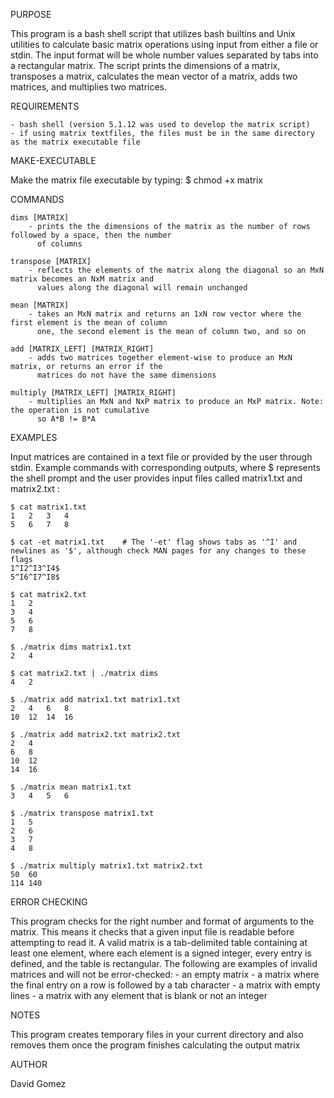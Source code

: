 PURPOSE

This program is a bash shell script that utilizes bash builtins and Unix utilities to calculate basic matrix operations using input from either a file or stdin. The input format will be whole number values separated by tabs into a rectangular matrix. The script prints the dimensions of a matrix, transposes a matrix, calculates the mean vector of a matrix, adds two matrices, and multiplies two matrices.


REQUIREMENTS

	- bash shell (version 5.1.12 was used to develop the matrix script)
	- if using matrix textfiles, the files must be in the same directory as the matrix executable file


MAKE-EXECUTABLE

Make the matrix file executable by typing:
	$ chmod +x matrix


COMMANDS

	dims [MATRIX]
		- prints the the dimensions of the matrix as the number of rows followed by a space, then the number
		  of columns

	transpose [MATRIX]
		- reflects the elements of the matrix along the diagonal so an MxN matrix becomes an NxM matrix and
		  values along the diagonal will remain unchanged

	mean [MATRIX]
		- takes an MxN matrix and returns an 1xN row vector where the first element is the mean of column
		  one, the second element is the mean of column two, and so on

	add [MATRIX_LEFT] [MATRIX_RIGHT]
		- adds two matrices together element-wise to produce an MxN matrix, or returns an error if the
		  matrices do not have the same dimensions

	multiply [MATRIX_LEFT] [MATRIX_RIGHT]
		- multiplies an MxN and NxP matrix to produce an MxP matrix. Note: the operation is not cumulative
		  so A*B != B*A


EXAMPLES

Input matrices are contained in a text file or provided by the user through stdin. Example commands with
corresponding outputs, where $ represents the shell prompt and the user provides input files called matrix1.txt and matrix2.txt :

	$ cat matrix1.txt
	1	2	3	4
	5	6	7	8

	$ cat -et matrix1.txt    # The '-et' flag shows tabs as '^I' and newlines as '$', although check MAN pages for any changes to these flags
	1^I2^I3^I4$
	5^I6^I7^I8$

	$ cat matrix2.txt
	1	2
	3	4
	5	6
	7	8

	$ ./matrix dims matrix1.txt
	2	4

	$ cat matrix2.txt | ./matrix dims
	4	2

	$ ./matrix add matrix1.txt matrix1.txt
	2	4	6	8
	10	12	14	16

	$ ./matrix add matrix2.txt matrix2.txt
	2	4
	6	8
	10	12
	14	16

	$ ./matrix mean matrix1.txt
	3	4	5	6

	$ ./matrix transpose matrix1.txt
	1	5
	2	6
	3	7
	4	8

	$ ./matrix multiply matrix1.txt matrix2.txt
	50	60
	114	140


ERROR CHECKING

This program checks for the right number and format of arguments to the matrix.  This means it checks
that a given input file is readable before attempting to read it.  A valid matrix is a tab-delimited table
containing at least one element, where each element is a signed integer, every entry is defined, and the
table is rectangular. The following are examples of invalid matrices and will not be error-checked:
	- an empty matrix
	- a matrix where the final entry on a row is followed by a tab character
	- a matrix with empty lines
	- a matrix with any element that is blank or not an integer


NOTES

This program creates temporary files in your current directory and also removes them once the
program finishes calculating the output matrix


AUTHOR

David Gomez



